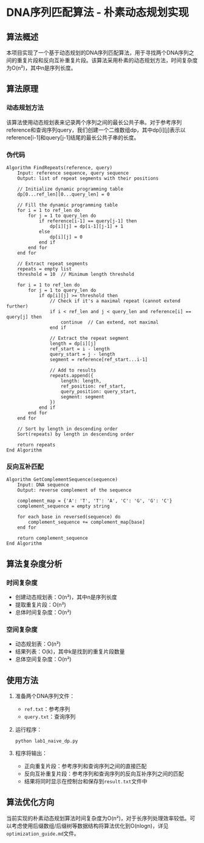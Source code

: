 # DNA序列匹配算法 - 朴素动态规划实现

## 算法概述

本项目实现了一个基于动态规划的DNA序列匹配算法，用于寻找两个DNA序列之间的重复片段和反向互补重复片段。该算法采用朴素的动态规划方法，时间复杂度为O(n²)，其中n是序列长度。

## 算法原理

### 动态规划方法

该算法使用动态规划表来记录两个序列之间的最长公共子串。对于参考序列reference和查询序列query，我们创建一个二维数组dp，其中dp[i][j]表示以reference[i-1]和query[j-1]结尾的最长公共子串的长度。

### 伪代码

```
Algorithm FindRepeats(reference, query)
    Input: reference sequence, query sequence
    Output: list of repeat segments with their positions
    
    // Initialize dynamic programming table
    dp[0...ref_len][0...query_len] = 0
    
    // Fill the dynamic programming table
    for i = 1 to ref_len do
        for j = 1 to query_len do
            if reference[i-1] == query[j-1] then
                dp[i][j] = dp[i-1][j-1] + 1
            else
                dp[i][j] = 0
            end if
        end for
    end for
    
    // Extract repeat segments
    repeats = empty list
    threshold = 10  // Minimum length threshold
    
    for i = 1 to ref_len do
        for j = 1 to query_len do
            if dp[i][j] >= threshold then
                // Check if it's a maximal repeat (cannot extend further)
                if i < ref_len and j < query_len and reference[i] == query[j] then
                    continue  // Can extend, not maximal
                end if
                
                // Extract the repeat segment
                length = dp[i][j]
                ref_start = i - length
                query_start = j - length
                segment = reference[ref_start...i-1]
                
                // Add to results
                repeats.append({
                    length: length,
                    ref_position: ref_start,
                    query_position: query_start,
                    segment: segment
                })
            end if
        end for
    end for
    
    // Sort by length in descending order
    Sort(repeats) by length in descending order
    
    return repeats
End Algorithm
```

### 反向互补匹配

```
Algorithm GetComplementSequence(sequence)
    Input: DNA sequence
    Output: reverse complement of the sequence
    
    complement_map = {'A': 'T', 'T': 'A', 'C': 'G', 'G': 'C'}
    complement_sequence = empty string
    
    for each base in reversed(sequence) do
        complement_sequence += complement_map[base]
    end for
    
    return complement_sequence
End Algorithm
```

## 算法复杂度分析

### 时间复杂度

- 创建动态规划表：O(n²)，其中n是序列长度
- 提取重复片段：O(n²)
- 总体时间复杂度：O(n²)

### 空间复杂度

- 动态规划表：O(n²)
- 结果列表：O(k)，其中k是找到的重复片段数量
- 总体空间复杂度：O(n²)

## 使用方法

1. 准备两个DNA序列文件：
   - `ref.txt`：参考序列
   - `query.txt`：查询序列

2. 运行程序：
   ```
   python lab1_naive_dp.py
   ```

3. 程序将输出：
   - 正向重复片段：参考序列和查询序列之间的直接匹配
   - 反向互补重复片段：参考序列和查询序列的反向互补序列之间的匹配
   - 结果将同时显示在控制台和保存到`result.txt`文件中

## 算法优化方向

当前实现的朴素动态规划算法时间复杂度为O(n²)，对于长序列处理效率较低。可以考虑使用后缀数组/后缀树等数据结构将算法优化到O(nlogn)，详见`optimization_guide.md`文件。